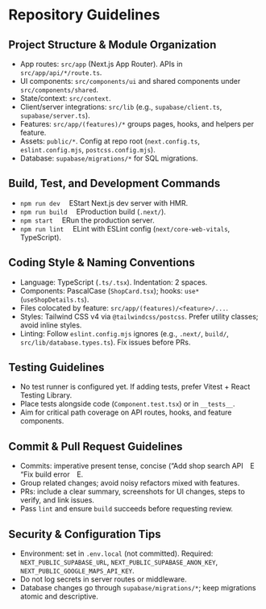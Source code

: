 # Repository Guidelines
 
## Project Structure & Module Organization
- App routes: `src/app` (Next.js App Router). APIs in `src/app/api/*/route.ts`.
- UI components: `src/components/ui` and shared components under `src/components/shared`.
- State/context: `src/context`.
- Client/server integrations: `src/lib` (e.g., `supabase/client.ts`, `supabase/server.ts`).
- Features: `src/app/(features)/*` groups pages, hooks, and helpers per feature.
- Assets: `public/*`. Config at repo root (`next.config.ts`, `eslint.config.mjs`, `postcss.config.mjs`).
- Database: `supabase/migrations/*` for SQL migrations.
 
## Build, Test, and Development Commands
- `npm run dev`  EStart Next.js dev server with HMR.
- `npm run build`  EProduction build (`.next/`).
- `npm start`  ERun the production server.
- `npm run lint`  ELint with ESLint config (`next/core-web-vitals`, TypeScript).
 
## Coding Style & Naming Conventions
- Language: TypeScript (`.ts/.tsx`). Indentation: 2 spaces.
- Components: PascalCase (`ShopCard.tsx`); hooks: `use*` (`useShopDetails.ts`).
- Files colocated by feature: `src/app/(features)/<feature>/...`.
- Styles: Tailwind CSS v4 via `@tailwindcss/postcss`. Prefer utility classes; avoid inline styles.
- Linting: Follow `eslint.config.mjs` ignores (e.g., `.next/`, `build/`, `src/lib/database.types.ts`). Fix issues before PRs.
 
## Testing Guidelines
- No test runner is configured yet. If adding tests, prefer Vitest + React Testing Library.
- Place tests alongside code (`Component.test.tsx`) or in `__tests__`.
- Aim for critical path coverage on API routes, hooks, and feature components.
 
## Commit & Pull Request Guidelines
- Commits: imperative present tense, concise (“Add shop search API E “Fix build error E.
- Group related changes; avoid noisy refactors mixed with features.
- PRs: include a clear summary, screenshots for UI changes, steps to verify, and link issues.
- Pass `lint` and ensure `build` succeeds before requesting review.
 
## Security & Configuration Tips
- Environment: set in `.env.local` (not committed). Required: `NEXT_PUBLIC_SUPABASE_URL`, `NEXT_PUBLIC_SUPABASE_ANON_KEY`, `NEXT_PUBLIC_GOOGLE_MAPS_API_KEY`.
- Do not log secrets in server routes or middleware.
- Database changes go through `supabase/migrations/*`; keep migrations atomic and descriptive.
 

